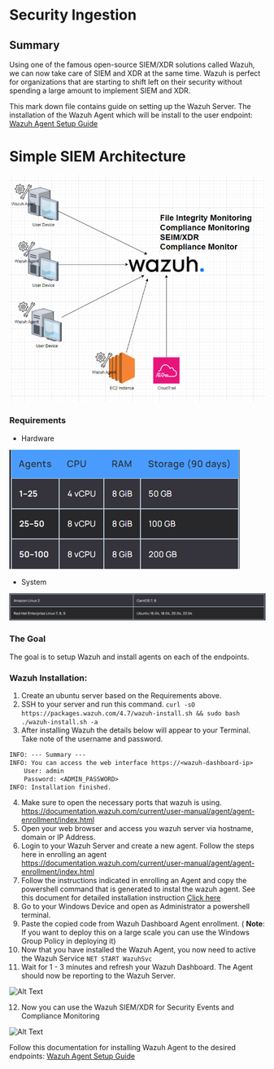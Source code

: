 # Security Ingestion

## Summary

Using one of the famous open-source SIEM/XDR solutions called Wazuh, we can now take care of SIEM and XDR at the same time. Wazuh is perfect for organizations that are starting to shift left on their security without spending a large amount to implement SIEM and XDR.

This mark down file contains guide on setting up the Wazuh Server.
The installation of the Wazuh Agent which will be install to the user endpoint: [Wazuh Agent Setup Guide](Installing-Wazuh-Agent.docx)

# Simple SIEM Architecture
![Alt Text](../assets/wazuh_arch.png)

### Requirements
- Hardware
  
![Alt Text](../assets/hardware_req.png)

- System

![Alt Text](../assets/Sysem_req.png)

### The Goal
The goal is to setup Wazuh and install agents on each of the endpoints.

### Wazuh Installation:
1. Create an ubuntu server based on the Requirements above.
2. SSH to your server and run this command.
``` curl -sO https://packages.wazuh.com/4.7/wazuh-install.sh && sudo bash ./wazuh-install.sh -a ```
3. After installing Wazuh the details below will appear to your Terminal. Take note of the username and password.

```
INFO: --- Summary ---
INFO: You can access the web interface https://<wazuh-dashboard-ip>
    User: admin
    Password: <ADMIN_PASSWORD>
INFO: Installation finished.
```
4. Make sure to open the necessary ports that wazuh is using. https://documentation.wazuh.com/current/user-manual/agent/agent-enrollment/index.html
5. Open your web browser and access you wazuh server via hostname, domain or IP Address. <!-- Note the in production you'll need to map out a domain for your wazuh server -->
6. Login to your Wazuh Server and create a new agent. Follow the steps here in enrolling an agent https://documentation.wazuh.com/current/user-manual/agent/agent-enrollment/index.html
   <!-- There are options available for different types of device. Select the appropriate option for the machine where you want to deploy the Wazuh Agent -->
   <!-- In this example we will be using Windows Device -->
7. Follow the instructions indicated in enrolling an Agent and copy the powershell command that is generated to instal the wazuh agent. See this document for detailed installation instruction [Click here](Installing-Wazuh-Agent.docx)
8. Go to your Windows Device and open as Administrator a powershell terminal.
9. Paste the copied code from Wazuh Dashboard Agent enrollment. ( **Note**: If you want to deploy this on a large scale you can use the Windows Group Policy in deploying it)
10. Now that you have installed the Wazuh Agent, you now need to active the Wazuh Service ``` NET START WazuhSvc ```
11. Wait for 1 - 3 minutes and refresh your Wazuh Dashboard. The Agent should now be reporting to the Wazuh Server. 
<!-- If the agent is not reporting consider opening the ports needed to be opened for the wazuh to receive the reports -->

![Alt Text](../assets/wazuh_ports.png)

12. Now you can use the Wazuh SIEM/XDR for Security Events and Compliance Monitoring

 ![Alt Text](../assets/security-events1.png)


 Follow this documentation for installing Wazuh Agent to the desired endpoints: [Wazuh Agent Setup Guide](Installing-Wazuh-Agent.docx)
